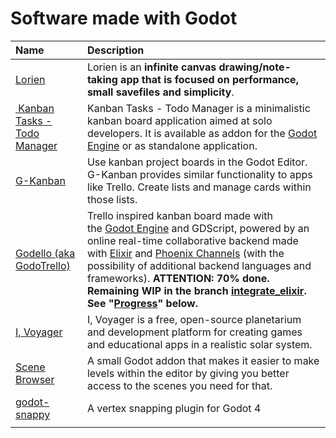# Software made with Godot

| Name                                                                                   | Description                                                                                                                                                                                                                                                                                                                                                                                                                                                                                                                                            |
|:-------------------------------------------------------------------------------------- |:------------------------------------------------------------------------------------------------------------------------------------------------------------------------------------------------------------------------------------------------------------------------------------------------------------------------------------------------------------------------------------------------------------------------------------------------------------------------------------------------------------------------------------------------------ |
| [Lorien](https://github.com/mbrlabs/Lorien)                                            | Lorien is an **infinite canvas drawing/note-taking app that is focused on performance, small savefiles and simplicity**.                                                                                                                                                                                                                                                                                                                                                                                                                               |
| [ Kanban Tasks - Todo Manager ](https://github.com/HolonProduction/godot_kanban_tasks) | Kanban Tasks - Todo Manager is a minimalistic kanban board application aimed at solo developers. It is available as addon for the [Godot Engine](https://godotengine.org/) or as standalone application.                                                                                                                                                                                                                                                                                                                                               |
| [G-Kanban](https://github.com/kidando/gkanban)                                         | Use kanban project boards in the Godot Editor. G-Kanban provides similar functionality to apps like Trello. Create lists and manage cards within those lists.                                                                                                                                                                                                                                                                                                                                                                                          |
| [Godello (aka GodoTrello)](https://github.com/alfredbaudisch/Godello)                  | Trello inspired kanban board made with the [Godot Engine](http://godotengine.org/) and GDScript, powered by an online real-time collaborative backend made with [Elixir](https://elixir-lang.org/) and [Phoenix Channels](https://phoenixframework.org/) (with the possibility of additional backend languages and frameworks). **ATTENTION: 70% done. Remaining WIP in the branch [integrate_elixir](https://github.com/alfredbaudisch/Godello/tree/integrate_elixir). See "[Progress](https://github.com/alfredbaudisch/Godello#progress-)" below.** |
| [I, Voyager  ](https://github.com/ivoyager)                                            | I, Voyager is a free, open-source planetarium and development platform for creating games and educational apps in a realistic solar system.                                                                                                                                                                                                                                                                                                                                                                                                            |
| [Scene Browser](https://github.com/Frontrider/Godot-Scene-Browser)                     | A small Godot addon that makes it easier to make levels within the editor by giving you better access to the scenes you need for that.                                                                                                                                                                                                                                                                                                                                                                                                                 |
| [godot-snappy](https://github.com/jgillich/godot-snappy)                               | A vertex snapping plugin for Godot 4                                                                                                                                                                                                                                                                                                                                                                                                                                                                                                                   |
|                                                                                        |                                                                                                                                                                                                                                                                                                                                                                                                                                                                                                                                                        |
